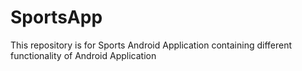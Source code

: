 # SportsApp
This repository is for Sports Android Application containing different functionality of Android Application
